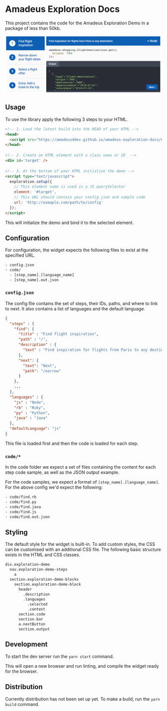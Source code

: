 # Amadeus Exploration Docs

This project contains the code for the Amadeus Exploration Demo in a package of
less than 50kb.

![Example](docs/example.png)

## Usage

To use the library apply the following 3 steps to your HTML.

```html
<!-- 1. Load the latest build into the HEAD of your HTML -->
<head>
  <script src="https://amadeus4dev.github.io/amadeus-exploration-docs/exploration-demo.min.js"></script>
</head>

<!-- 2. Create an HTML element with a class name or ID  -->
<div id='target' />

<!-- 3. At the bottom of your HTML initialize the demo -->
<script type="text/javascript">
  exploration.setup({
    // This element name is used in a JS querySelector
    element: '#target',
    // This URL should contain your config.json and sample code
    url: 'http://exmaple.com/path/to/config'
  });
</script>
```

This will initialize the demo and bind it to the selected element.

## Configuration

For configuration, the widget expects the following files to exist at the
specified URL.

```
- config.json
- code/
  - [step_name].[language_name]
  - [step_name].out.json
```

### `config.json`

The config file contains the set of steps, their IDs, paths, and where to link to next.
It also contains a list of languages and the default language.

```json
{
  "steps" : {
    "find": {
      "title" : "Find flight inspiration",
      "path" : "/",
      "description" : {
        "text" : "Find inspiration for flights from Paris to any destination"
      },
      "next": {
        "text": "Next",
        "path": "/narrow"
      }
    },
    ...
  },
  "languages" : {
    "js" : "Node",
    "rb" : "Ruby",
    "py" : "Python",
    "java" : "Java"
  },
  "defaultLanguage": "js"
}
```

This file is loaded first and then the code is loaded for each step.

### `code/*`

In the code folder we expect a set of files containing the content for each
step code sample, as well as the JSON output example.

For the code samples, we expect a format of `[step_name].[language_name]`. For
the above config we'd expect the following:

```
- code/find.rb
- code/find.py
- code/find.java
- code/find.js
- code/find.out.json
```

## Styling

The default style for the widget is built-in. To add custom styles, the CSS can
be customised with an additional CSS file. The following basic structure exists
in the HTML and CSS classes.

```
div.exploration-demo
  nav.exploration-demo-steps
    a
  section.exploration-demo-blocks
    section.exploration-demo-block
      header
        .description
        .languages
          .selected
          .content
      section.code
      section.bar
      a.nextButton
      section.output
```

## Development

To start the dev server run the `yarn start` command.

This will open a new browser and run linting, and compile the widget ready
for the browser.

## Distribution

Currently distribution has not been set up yet. To make a build,
run the `yarn build` command.
